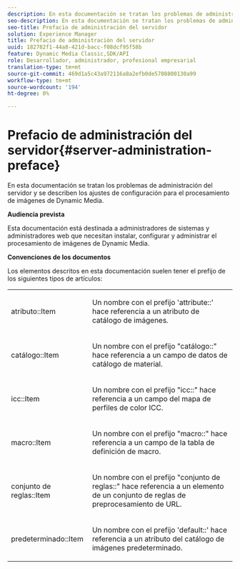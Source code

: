 ```yaml
---
description: En esta documentación se tratan los problemas de administración del servidor y se describen los ajustes de configuración para el procesamiento de imágenes de Dynamic Media.
seo-description: En esta documentación se tratan los problemas de administración del servidor y se describen los ajustes de configuración para el procesamiento de imágenes de Dynamic Media.
seo-title: Prefacio de administración del servidor
solution: Experience Manager
title: Prefacio de administración del servidor
uuid: 182782f1-44a8-421d-bacc-f08dcf95f58b
feature: Dynamic Media Classic,SDK/API
role: Desarrollador, administrador, profesional empresarial
translation-type: tm+mt
source-git-commit: 469d1a5c43a972116a8a2efb0de5708800130a99
workflow-type: tm+mt
source-wordcount: '194'
ht-degree: 0%

---
```



# Prefacio de administración del servidor{#server-administration-preface}

En esta documentación se tratan los problemas de administración del servidor y se describen los ajustes de configuración para el procesamiento de imágenes de Dynamic Media.

**Audiencia prevista**

Esta documentación está destinada a administradores de sistemas y administradores web que necesitan instalar, configurar y administrar el procesamiento de imágenes de Dynamic Media.

**Convenciones de los documentos**

Los elementos descritos en esta documentación suelen tener el prefijo de los siguientes tipos de artículos:

<table id="simpletable_E96BA470B3CE4266A9E6ED0440A56C40"> 
 <tr class="strow"> 
  <td class="stentry"> <p>atributo::Item </p></td> 
  <td class="stentry"> <p>Un nombre con el prefijo 'attribute::' hace referencia a un atributo de catálogo de imágenes. </p></td> 
 </tr> 
 <tr class="strow"> 
  <td class="stentry"> <p>catálogo::Item </p></td> 
  <td class="stentry"> <p>Un nombre con el prefijo "catálogo::" hace referencia a un campo de datos de catálogo de material. </p></td> 
 </tr> 
 <tr class="strow"> 
  <td class="stentry"> <p>icc::Item </p></td> 
  <td class="stentry"> <p>Un nombre con el prefijo "icc::" hace referencia a un campo del mapa de perfiles de color ICC. </p></td> 
 </tr> 
 <tr class="strow"> 
  <td class="stentry"> <p>macro::Item </p></td> 
  <td class="stentry"> <p>Un nombre con el prefijo "macro::" hace referencia a un campo de la tabla de definición de macro. </p></td> 
 </tr> 
 <tr class="strow"> 
  <td class="stentry"> <p>conjunto de reglas::Item </p></td> 
  <td class="stentry"> <p>Un nombre con el prefijo "conjunto de reglas::" hace referencia a un elemento de un conjunto de reglas de preprocesamiento de URL. </p></td> 
 </tr> 
 <tr class="strow"> 
  <td class="stentry"> <p>predeterminado::Item </p></td> 
  <td class="stentry"> <p>Un nombre con el prefijo 'default::' hace referencia a un atributo del catálogo de imágenes predeterminado. </p></td> 
 </tr> 
</table>

